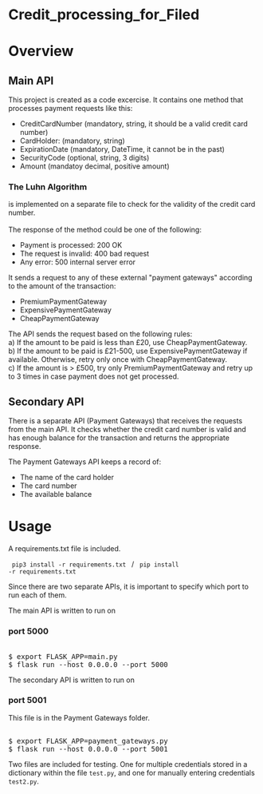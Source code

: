 # Credit_processing_for_Filed 

# Overview

<h2>Main API </h2>

This project is created as a code excercise. It contains one method that processes payment requests like this:

  - CreditCardNumber (mandatory, string, it should be a valid credit card number)
  - CardHolder: (mandatory, string)
  - ExpirationDate (mandatory, DateTime, it cannot be in the past)
  - SecurityCode (optional, string, 3 digits)
  - Amount (mandatoy decimal, positive amount)
  
<h3>The Luhn Algorithm</h3> is implemented on a separate file to check for the validity of the credit card number.
  
<br>
<br>
The response of the method could be one of the following:

  - Payment is processed: 200 OK
  - The request is invalid: 400 bad request
  - Any error: 500 internal server error
  
It sends a request to any of these external "payment gateways" according to the amount of the transaction:
  - PremiumPaymentGateway
  - ExpensivePaymentGateway
  - CheapPaymentGateway
  
The API sends the request based on the following rules:<br>
  a) If the amount to be paid is less than £20, use CheapPaymentGateway.<br>
  b) If the amount to be paid is £21-500, use ExpensivePaymentGateway if available.
      Otherwise, retry only once with CheapPaymentGateway.<br>
  c) If the amount is > £500, try only PremiumPaymentGateway and retry up to 3 times
      in case payment does not get processed.<br>

 <h2> Secondary API </h2>
 
 There is a separate API (Payment Gateways) that receives the requests from the main API. It checks whether the credit card number is valid 
 and has enough balance for the transaction and returns the appropriate response.
 
 The Payment Gateways API keeps a record of:
 - The name of the card holder
 - The card number
 - The available balance 

# Usage

A requirements.txt file is included.

<code> pip3 install -r requirements.txt </code> / <code> pip install -r requirements.txt </code>

Since there are two separate APIs, it is important to specify which port to run each of them.

The main API is written to run on <h3>port 5000</h3>

<pre> 
$ export FLASK_APP=main.py
$ flask run --host 0.0.0.0 --port 5000 
</pre>

The secondary API is written to run on <h3>port 5001 </h3>
This file is in the Payment Gateways folder.

<pre> 
$ export FLASK_APP=payment_gateways.py
$ flask run --host 0.0.0.0 --port 5001
</pre>


Two files are included for testing. 
One for multiple credentials stored in a dictionary within the file <code>test.py</code>, and one for manually entering credentials <code>test2.py</code>.



